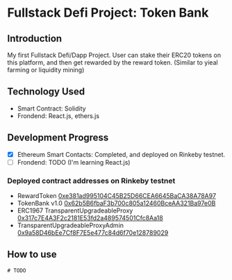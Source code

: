 # Fullstack Defi Project: Token Bank

## Introduction

My first Fullstack Defi/Dapp Project.
User can stake their ERC20 tokens on this platform, and then get rewarded by the reward token. (Similar to yieal farming or liquidity mining)

## Technology Used

- Smart Contract: Solidity
- Frondend: React.js, ethers.js

## Development Progress

- [x] Ethereum Smart Contacts: Completed, and deployed on Rinkeby testnet.
- [ ] Frondend: TODO (I'm learning React.js)

### Deployed contract addresses on Rinkeby testnet

- RewardToken [0xe381ad995104C45B25D66CEA6645BaCA38A78A97](https://rinkeby.etherscan.io/address/0xe381ad995104C45B25D66CEA6645BaCA38A78A97)
- TokenBank v1.0 [0x62b5B6fbaF3b700c805a12460BceAA321Ba97e0B](https://rinkeby.etherscan.io/address/0x62b5B6fbaF3b700c805a12460BceAA321Ba97e0B)
- ERC1967 TransparentUpgradeableProxy [0x317c7E4A3F2c2181E53fd2a489574501Cfc8Aa18](https://rinkeby.etherscan.io/address/0x317c7E4A3F2c2181E53fd2a489574501Cfc8Aa18)
- TransparentUpgradeableProxyAdmin [0x9a58D46bEe7Cf8F7E5e477c84d6f70e128789029](https://rinkeby.etherscan.io/address/0x9a58D46bEe7Cf8F7E5e477c84d6f70e128789029)

## How to use

```shell
# TODO
```
